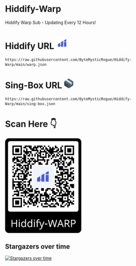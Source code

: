 # Hiddify-Warp
Hiddify Warp Sub - Updating Every 12 Hours!

# Hiddify URL <img src="assets/hiddify.png" alt="Hiddify" width="40"/>
```
https://raw.githubusercontent.com/ByteMysticRogue/Hiddify-Warp/main/warp.json
```
# Sing-Box URL <img src="assets/singbox.svg" alt="Sing-Box" width="30"/>
```
https://raw.githubusercontent.com/ByteMysticRogue/Hiddify-Warp/main/sing-box.json
```
# Scan Here 👇

<img src="assets/qr-code.png" alt="Hiddify-QR" width="250"/>

## Stargazers over time
[![Stargazers over time](https://starchart.cc/ByteMysticRogue/Hiddify-Warp.svg?variant=light)](https://starchart.cc/ByteMysticRogue/Hiddify-Warp)


